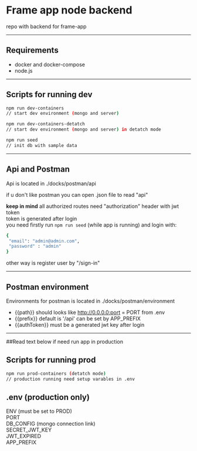 # Frame app node backend
repo with backend for frame-app

********
## Requirements
- docker and docker-compose
- node.js

********
## Scripts for running dev
```bash
npm run dev-containers
// start dev environment (mongo and server)

npm run dev-containers-detatch
// start dev environment (mongo and server) in detatch mode

npm run seed
// init db with sample data
```

********
## Api and Postman
Api is located in ./docks/postman/api  

if u don't like postman you can open .json file to read "api"

**keep in mind**  all authorized routes need "authorization" header with jwt token   
token is generated after login   
you need firstly run ```npm run seed```  (while app is running) and login with:  

```bash
{
 "email": "admin@admin.com",  
 "password" : "admin"  
}
```

other way is register user by "/sign-in"  

********
## Postman environment
Environments for postman is located in ./docks/postman/environment  

- {{path}} should looks like http://0.0.0.0:port = PORT from .env  
- {{prefix}} default is '/api' can be set by APP_PREFIX   
- {{authToken}} must be a generated jwt key after login

********

##Read text below if need run app in production  

## Scripts for running prod
```bash
npm run prod-containers (detatch mode)
// production running need setup varables in .env 
```

## .env (production only)
 ENV (must be set to PROD)   
 PORT   
 DB_CONFIG  (mongo connection link)  
 SECRET_JWT_KEY    
 JWT_EXPIRED  
 APP_PREFIX 

